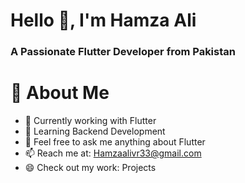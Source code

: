 
  
# Hello 👋, I'm Hamza Ali

### A Passionate Flutter Developer from Pakistan

# 💫 About Me


- 🔭 Currently working with Flutter
- 🌱 Learning Backend Development
- 💬 Feel free to ask me anything about Flutter
- 📫 Reach me at: Hamzaalivr33@gmail.com
- 😄 Check out my work: Projects


